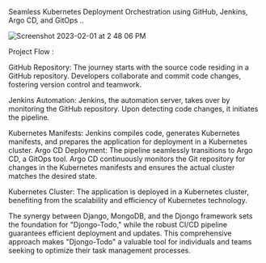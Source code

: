 Seamless Kubernetes Deployment Orchestration using GitHub, Jenkins, Argo CD, and GitOps .. 

![Screenshot 2023-02-01 at 2 48 06 PM](https://user-images.githubusercontent.com/43399466/216001659-74024e94-2c3c-4f1a-8e2e-3ef69b3a88ad.png)

Project Flow : 

GitHub Repository: The journey starts with the source code residing in a GitHub repository. Developers collaborate and commit code changes, fostering version control and teamwork.

Jenkins Automation: Jenkins, the automation server, takes over by monitoring the GitHub repository. Upon detecting code changes, it initiates the pipeline.

Kubernetes Manifests: Jenkins compiles code, generates Kubernetes manifests, and prepares the application for deployment in a Kubernetes cluster.
Argo CD Deployment: The pipeline seamlessly transitions to Argo CD, a GitOps tool. Argo CD continuously monitors the Git repository for changes in the Kubernetes manifests and ensures the actual cluster matches the desired state.

Kubernetes Cluster: The application is deployed in a Kubernetes cluster, benefiting from the scalability and efficiency of Kubernetes technology.

The synergy between Django, MongoDB, and the Djongo framework sets the foundation for "Djongo-Todo," while the robust CI/CD pipeline guarantees efficient deployment and updates. This comprehensive approach makes "Djongo-Todo" a valuable tool for individuals and teams seeking to optimize their task management processes.

